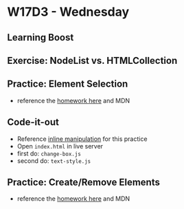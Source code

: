 # W17D3 - Wednesday
## Learning Boost

## Exercise: NodeList vs. HTMLCollection

## Practice: Element Selection
- reference the [homework here](https://open.appacademy.io/learn/js-py---pt-apr-2022-online/week-17---browser--dom--and-events/element-selectors) and MDN

## Code-it-out
- Reference [inline manipulation](https://open.appacademy.io/learn/js-py---pt-apr-2022-online/week-17---browser--dom--and-events/add-inline-styling-with-js ) for this practice
- Open `index.html` in live server
- first do: `change-box.js`
- second do: `text-style.js`

## Practice: Create/Remove Elements
- reference the [homework here](https://open.appacademy.io/learn/js-py---pt-apr-2022-online/week-17---browser--dom--and-events/create-remove-elements) and MDN
